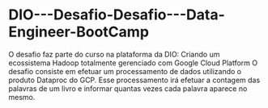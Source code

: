 # DIO---Desafio-Desafio---Data-Engineer-BootCamp
O desafio faz parte do curso na plataforma da DIO:  Criando um ecossistema Hadoop totalmente gerenciado com Google Cloud Platform  O desafio consiste em efetuar um processamento de dados utilizando o produto Dataproc do GCP. Esse processamento irá efetuar a contagem das palavras de um livro e informar quantas vezes cada palavra aparece no mesmo.
